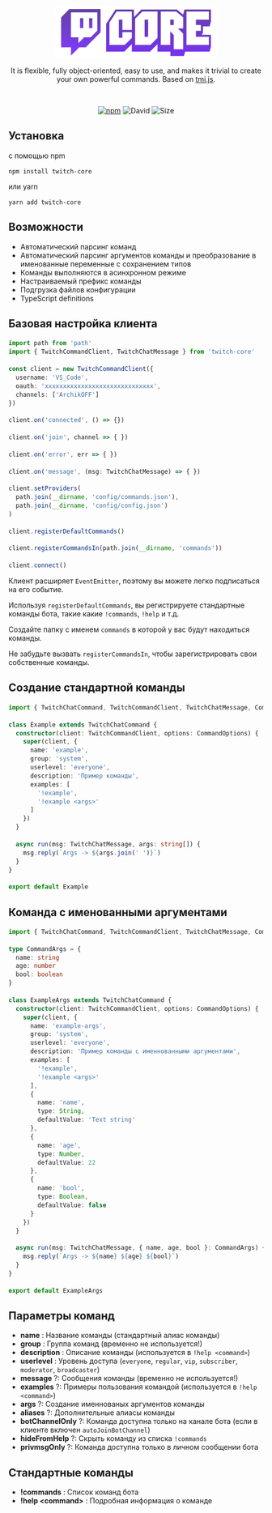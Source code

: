 <br/>
<p align="center">
  <img src="docs/images/logo.png" />
</p>
<p align="center">
    It is flexible, fully object-oriented, easy to use, and makes it trivial to create your own powerful commands.
    Based on <a href="https://github.com/tmijs/tmi.js">tmi.js</a>.
</p>
<br/>

<p align="center">
  <a href="https://www.npmjs.com/package/twitch-core" target="_blank"><img alt="npm" src="https://img.shields.io/npm/v/twitch-core"></a>
  <img alt="David" src="https://img.shields.io/david/crashmax-dev/twitch-core">
  <img alt="Size" src="https://img.shields.io/bundlephobia/minzip/twitch-core">
</p>

## Установка

с помощью npm

```
npm install twitch-core
```

или yarn

```
yarn add twitch-core
```

## Возможности

* Автоматический парсинг команд
* Автоматический парсинг аргументов команды и преобразование в именованные переменные с сохранением типов
* Команды выполняются в асинхронном режиме
* Настраиваемый префикс команды
* Подгрузка файлов конфигурации
* TypeScript definitions

## Базовая настройка клиента

```ts
import path from 'path'
import { TwitchCommandClient, TwitchChatMessage } from 'twitch-core'

const client = new TwitchCommandClient({
  username: 'VS_Code',
  oauth: 'xxxxxxxxxxxxxxxxxxxxxxxxxxxxxx',
  channels: ['ArchikOFF']
})

client.on('connected', () => {})

client.on('join', channel => { })

client.on('error', err => { })

client.on('message', (msg: TwitchChatMessage) => { })

client.setProviders(
  path.join(__dirname, 'config/commands.json'),
  path.join(__dirname, 'config/config.json')
)

client.registerDefaultCommands()

client.registerCommandsIn(path.join(__dirname, 'commands'))

client.connect()
```

Клиент расширяет `EventEmitter`, поэтому вы можете легко подписаться на его событие.

Используя `registerDefaultCommands`, вы регистрируете стандартные команды бота, такие какие `!commands`, `!help` и т.д.

Создайте папку с именем `commands` в которой у вас будут находиться команды.

Не забудьте вызвать `registerCommandsIn`, чтобы зарегистрировать свои собственные команды.

## Создание стандартной команды

```ts
import { TwitchChatCommand, TwitchCommandClient, TwitchChatMessage, CommandOptions } from 'twitch-core'

class Example extends TwitchChatCommand {
  constructor(client: TwitchCommandClient, options: CommandOptions) {
    super(client, {
      name: 'example',
      group: 'system',
      userlevel: 'everyone',
      description: 'Пример команды',
      examples: [
        '!example',
        '!example <args>'
      ]
    })
  }

  async run(msg: TwitchChatMessage, args: string[]) {
    msg.reply(`Args -> ${args.join(' ')}`)
  }
}

export default Example
```

## Команда с именованными аргументами

```ts
import { TwitchChatCommand, TwitchCommandClient, TwitchChatMessage, CommandOptions } from 'twitch-core'

type CommandArgs = {
  name: string
  age: number
  bool: boolean
}

class ExampleArgs extends TwitchChatCommand {
  constructor(client: TwitchCommandClient, options: CommandOptions) {
    super(client, {
      name: 'example-args',
      group: 'system',
      userlevel: 'everyone',
      description: 'Пример команды c именнованными аргументами',
      examples: [
        '!example',
        '!example <args>'
      ],
      {
        name: 'name',
        type: String,
        defaultValue: 'Text string'
      },
      {
        name: 'age',
        type: Number,
        defaultValue: 22
      },
      {
        name: 'bool',
        type: Boolean,
        defaultValue: false
      }
    })
  }

  async run(msg: TwitchChatMessage, { name, age, bool }: CommandArgs) {
    msg.reply(`Args -> ${name} ${age} ${bool}`)
  }
}

export default ExampleArgs
```

## Параметры команд

* **name** : Название команды (стандартный алиас команды)
* **group** : Группа команд (временно не используется!)
* **description** : Описание команды (используется в `!help <command>`)
* **userlevel** : Уровень доступа (`everyone`, `regular`, `vip`, `subscriber`, `moderator`, `broadcaster`)
* **message** ?: Сообщения команды (временно не используется!)
* **examples** ?: Примеры пользования командой (используется в `!help <command>`)
* **args** ?: Создание именнованых аргументов команды
* **aliases** ?: Дополнительные алиасы команды
* **botChannelOnly** ?: Команда доступна только на канале бота (если в клиенте включен `autoJoinBotChannel`)
* **hideFromHelp** ?: Скрыть команду из списка `!commands`
* **privmsgOnly** ?: Команда доступна только в личном сообщении бота

## Стандартные команды

* **!commands** : Список команд бота
* **!help \<command\>** : Подробная информация о команде